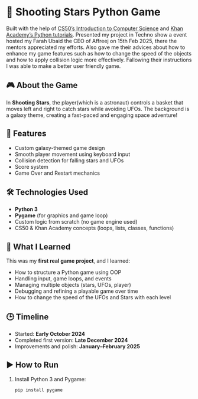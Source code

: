 # 🌠 Shooting Stars Python Game

 
Built with the help of [CS50’s Introduction to Computer Science](https://cs50.harvard.edu/x/) and [Khan Academy’s Python tutorials](https://www.khanacademy.org/computing/computer-programming/programming).
Presented my project in Techno show a event hosted my Farah Ubaid the CEO of Affreej on 15th Feb 2025, there the mentors appreciated my efforts. Also gave me their advices about how to enhance my game features such as how to change the speed of the objects and how to apply collision logic more effectively. Fallowing their instructions I was able to make a better user friendly game.

## 🎮 About the Game

In **Shooting Stars**, the player(which is a astronaut) controls a basket that moves left and right to catch stars while avoiding UFOs. The background is a galaxy theme, creating a fast-paced and engaging space adventure!

## 🚀 Features

- Custom galaxy-themed game design
- Smooth player movement using keyboard input
- Collision detection for falling stars and UFOs
- Score system
- Game Over and Restart mechanics
  
  
## 🛠️ Technologies Used

- **Python 3**
- **Pygame** (for graphics and game loop)
- Custom logic from scratch (no game engine used)
- CS50 & Khan Academy concepts (loops, lists, classes, functions)

## 🧠 What I Learned

This was my **first real game project**, and I learned:
- How to structure a Python game using OOP
- Handling input, game loops, and events
- Managing multiple objects (stars, UFOs, player)
- Debugging and refining a playable game over time
- How to change the speed of the UFOs and Stars with each level 

## 🕒 Timeline

- Started: **Early October 2024**
- Completed first version: **Late December 2024**
- Improvements and polish: **January–February 2025**

## ▶️ How to Run

1. Install Python 3 and Pygame:
   ```bash
   pip install pygame
